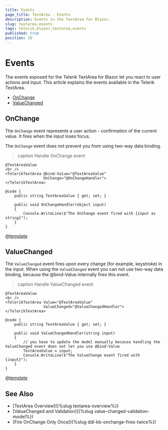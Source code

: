 ```yaml
---
title: Events
page_title: TextArea - Events
description: Events in the TextArea for Blazor.
slug: textarea-events
tags: telerik,blazor,textarea,events
published: true
position: 10
---
```


# Events

The events exposed for the Telerik TextArea for Blazor let you react to user actions and input. This article explains the events available in the Telerik TextArea.

* [OnChange](#onchange)
* [ValueChanged](#valuechanged)

## OnChange

The `OnChange` event represents a user action - confirmation of the current value. It fires when the input loses focus.

The `OnChange` event does not prevent you from using two-way data binding.

>caption Handle OnChange event

````CSHTML
@TextAreaValue
<br />
<TelerikTextArea @bind-Value="@TextAreaValue"
                 OnChange="@OnChangeHandler">
</TelerikTextArea>

@code {
    public string TextAreaValue { get; set; }

    public void OnChangeHandler(object input)
    {
        Console.WriteLine($"The OnChange event fired with {input as string}");
    }
}
````

@[template](/_contentTemplates/common/general-info.md#event-callback-can-be-async)

## ValueChanged

The `ValueChanged` event fires upon every change (for example, keystroke) in the input. When using the `ValueChanged` event you can not use two-way data binding, because the @bind-Value internally fires this event.

>caption Handle ValueChanged event

````CSHTML
@TextAreaValue
<br />
<TelerikTextArea Value="@TextAreaValue"
                 ValueChanged="@ValueChangedHandler">
</TelerikTextArea>

@code {
    public string TextAreaValue { get; set; }

    public void ValueChangedHandler(string input)
    {
        // you have to update the model manually because handling the ValueChanged event does not let you use @bind-Value
        TextAreaValue = input;
        Console.WriteLine($"The ValueChange event fired with {input}");
    }
}
````

@[template](/_contentTemplates/common/general-info.md#event-callback-can-be-async)

## See Also

* [TextArea Overview]({%slug textarea-overview%})
* [ValueChanged and Validation]({%slug value-changed-validation-model%})
* [Fire OnChange Only Once]({%slug ddl-kb-onchange-fires-twice%})
